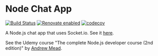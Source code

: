 # Node Chat App
[![Build Status](https://travis-ci.org/jackdbd/node-chat-app.svg?branch=master)](https://travis-ci.org/jackdbd/node-chat-app) [![Renovate enabled](https://img.shields.io/badge/renovate-enabled-brightgreen.svg)](https://renovateapp.com/) [![codecov](https://codecov.io/gh/jackdbd/node-chat-app/branch/master/graph/badge.svg)](https://codecov.io/gh/jackdbd/node-chat-app)

A Node.js chat app that uses Socket.io. See it [here](https://lit-stream-87538.herokuapp.com/).

See the Udemy course "The complete Node.js developer course (2nd edition)" by [Andrew Mead](https://www.udemy.com/user/andrewmead/).
